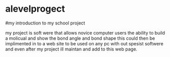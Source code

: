 alevelprogect
=============
#my introduction to my school project 

my project is soft were that allows novice computer users the ability to build a molicual and show the bond angle and bond shape this could then be implimented in to a web site to be used on any pc with out spesist softwere and even after my project ill maintan and add to this web page.